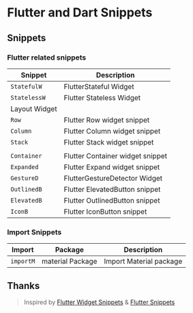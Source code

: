 # Flutter and Dart Snippets

## Snippets

### Flutter related snippets

| Snippet        | Description                                                                      |
| -------------- | -------------------------------------------------------------------------------- |
| `StatefulW`   |  FlutterStateful  Widget                                                        |
| `StatelessW`  |  Flutter Stateless Widget |
| Layout  Widget   |
| `Row`         |  Flutter Row widget snippet |
| `Column`      |  Flutter Column widget snippet |
| `Stack`       |  Flutter Stack widget snippet |
| |
| `Container` | Flutter Container widget snippet |
| `Expanded` |  Flutter Expand widget snippet |
| `GestureD`     |  FlutterGestureDetector Widget |
| `OutlinedB` | Flutter ElevatedButton snippet |
| `ElevatedB` | Flutter OutlinedButton snippet |
| `IconB` | Flutter IconButton snippet |

### Import Snippets

|Import|Package|Description|
| ----- | ---- | --------- |
| `importM` | material Package | Import Material package|

## Thanks

> Inspired by [Flutter Widget Snippets](https://marketplace.visualstudio.com/items?itemName=alexisvt.flutter-snippets) & [Flutter Snippets](https://marketplace.visualstudio.com/items?itemName=MarufHassan.flutter-snippets)
